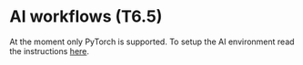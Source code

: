 # AI workflows (T6.5)

At the moment only PyTorch is supported.
To setup the AI environment read the instructions
[here](https://github.com/interTwin-eu/T6.5-AI-and-ML/#ai-environment-setup).
